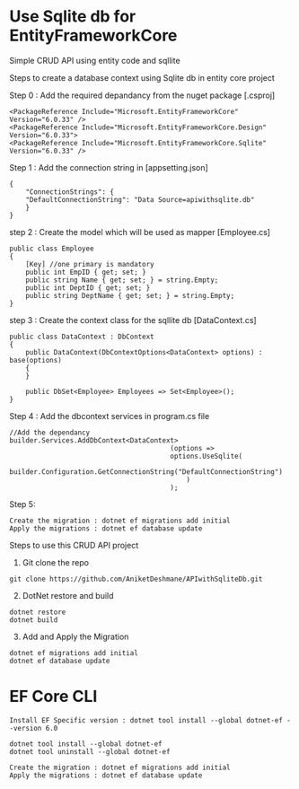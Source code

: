 # Use Sqlite db for EntityFrameworkCore

Simple CRUD API using entity code and sqllite

Steps to create a database context using Sqlite db in entity core project 

Step 0 : Add the required depandancy from the nuget package [.csproj]

    <PackageReference Include="Microsoft.EntityFrameworkCore" Version="6.0.33" />
    <PackageReference Include="Microsoft.EntityFrameworkCore.Design" Version="6.0.33">
    <PackageReference Include="Microsoft.EntityFrameworkCore.Sqlite" Version="6.0.33" />


Step 1 : Add the connection string in [appsetting.json]

    {
        "ConnectionStrings": {
        "DefaultConnectionString": "Data Source=apiwithsqlite.db"
        }
    }


step 2 : Create the model which will be used as mapper [Employee.cs]

    public class Employee
    {
        [Key] //one primary is mandatory
        public int EmpID { get; set; }
        public string Name { get; set; } = string.Empty;
        public int DeptID { get; set; }
        public string DeptName { get; set; } = string.Empty;    
    }

step 3 : Create the context class for the sqllite db [DataContext.cs]

    public class DataContext : DbContext
    {
        public DataContext(DbContextOptions<DataContext> options) : base(options)
        {
        }

        public DbSet<Employee> Employees => Set<Employee>(); 
    }


Step 4 : Add the dbcontext services in program.cs file
```
//Add the dependancy
builder.Services.AddDbContext<DataContext>
                                        (options => 
                                        options.UseSqlite(
                                            builder.Configuration.GetConnectionString("DefaultConnectionString")
                                            )
                                        );
```

Step 5: 
```
Create the migration : dotnet ef migrations add initial
Apply the migrations : dotnet ef database update

```
Steps to use this CRUD API project
1) Git clone the repo
```
git clone https://github.com/AniketDeshmane/APIwithSqliteDb.git
```
2) DotNet restore and build
```
dotnet restore
dotnet build
```
3) Add and Apply the Migration  
```
dotnet ef migrations add initial
dotnet ef database update
```


# EF Core CLI
```
Install EF Specific version : dotnet tool install --global dotnet-ef --version 6.0
```
```
dotnet tool install --global dotnet-ef
dotnet tool uninstall --global dotnet-ef
```
```
Create the migration : dotnet ef migrations add initial
Apply the migrations : dotnet ef database update
```
